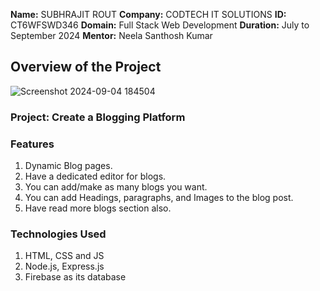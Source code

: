 **Name:** SUBHRAJIT ROUT
**Company:** CODTECH IT SOLUTIONS
**ID:** CT6WFSWD346
**Domain:** Full Stack Web Development
**Duration:** July to September 2024
**Mentor:** Neela Santhosh Kumar

## Overview of the Project
![Screenshot 2024-09-04 184504](https://github.com/user-attachments/assets/a55caa2a-00b3-4682-86cd-0f430f10a775)

### Project: Create a Blogging Platform

### Features
1. Dynamic Blog pages.
2. Have a dedicated editor for blogs.
3. You can add/make as many blogs you want.
4. You can add Headings, paragraphs, and Images to the blog post.
5. Have read more blogs section also.

### Technologies Used
1. HTML, CSS and JS
2. Node.js, Express.js
3. Firebase as its database
